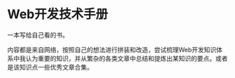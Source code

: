 # Web开发技术手册

一本写给自己看的书。

内容都是来自网络，按照自己的想法进行拼装和改造，尝试梳理Web开发知识体系中我认为重要的知识，并从繁杂的各类文章中总结和提炼出某知识的要点。或者是该知识点一些优秀文章合集。


